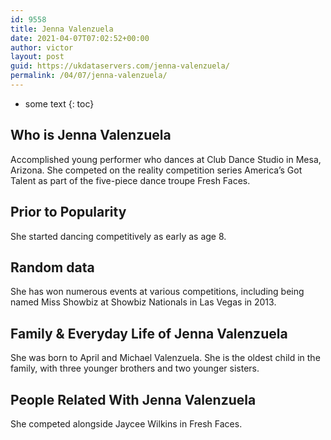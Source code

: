 ```yaml
---
id: 9558
title: Jenna Valenzuela
date: 2021-04-07T07:02:52+00:00
author: victor
layout: post
guid: https://ukdataservers.com/jenna-valenzuela/
permalink: /04/07/jenna-valenzuela/
---
```


* some text
{: toc}


## Who is Jenna Valenzuela



Accomplished young performer who dances at Club Dance Studio in Mesa, Arizona. She competed on the reality competition series America&#8217;s Got Talent as part of the five-piece dance troupe Fresh Faces.

                
                
                
## Prior to Popularity



She started dancing competitively as early as age 8.

                
                
                
## Random data



She has won numerous events at various competitions, including being named Miss Showbiz at Showbiz Nationals in Las Vegas in 2013.

                
                
                
## Family & Everyday Life of Jenna Valenzuela



She was born to April and Michael Valenzuela. She is the oldest child in the family, with three younger brothers and two younger sisters.

                
                
                
## People Related With Jenna Valenzuela



She competed alongside Jaycee Wilkins in Fresh Faces.

                
              
            
          
          
          